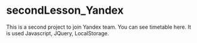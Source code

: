 # secondLesson_Yandex
This is a second project to join Yandex team. You can see timetable here. It is used Javascript, JQuery, LocalStorage.
